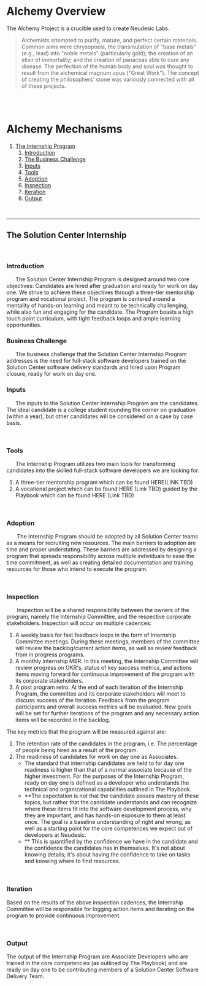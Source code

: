 # Alchemy Overview

The Alchemy Project is a crucible used to create Neudesic Labs.

> Alchemists attempted to purify, mature, and perfect certain materials. Common aims were chrysopoeia, the transmutation of "base metals" (e.g., lead) into "noble metals" (particularly gold); the creation of an elixir of immortality; and the creation of panaceas able to cure any disease. The perfection of the human body and soul was thought to result from the alchemical magnum opus ("Great Work"). The concept of creating the philosophers' stone was variously connected with all of these projects.

 <br />
 <br />

# Alchemy Mechanisms

1. [The Internship Program](#Internship)
   1. [Introduction](#Introduction)
   2. [The Business Challenge](#TheBusinessChallenge)
   3. [Inputs](#Input)
   4. [Tools](#Tools)
   5. [Adoption](#Adoption)
   6. [Inspection](#Inspection)
   7. [Iteration](#Iteration)
   8. [Output](#Output)

<br />

---

## The Solution Center Internship <a name="Internship"></a>

<br />

### **Introduction** <a name="Introduction"></a>

&nbsp;&nbsp;&nbsp;&nbsp;&nbsp;&nbsp;The Solution Center Internship Program is designed around two core objectives: Candidates are hired after graduation and ready for work on day one. We strive to achieve these objectives through a three-tier mentorship program and vocational project. The program is centered around a mentality of hands-on learning and meant to be technically challenging, while also fun and engaging for the candidate. The Program boasts a high touch point curriculum, with tight feedback loops and ample learning opportunities.

### **Business Challenge** <a name="TheBusinessChallenge"></a>

&nbsp;&nbsp;&nbsp;&nbsp;&nbsp;&nbsp;The business challenge that the Solution Center Internship Program addresses is the need for full-stack software developers trained on the Solution Center software delivery standards and hired upon Program closure, ready for work on day one.
<br />

### **Inputs** <a name="Input"></a>

&nbsp;&nbsp;&nbsp;&nbsp;&nbsp;&nbsp;The inputs to the Solution Center Internship Program are the candidates. The ideal candidate is a college student rounding the corner on graduation (within a year), but other candidates will be considered on a case by case basis.

<br />

### **Tools** <a name="Tools"></a>

&nbsp;&nbsp;&nbsp;&nbsp;&nbsp;&nbsp;The Internship Program utilizes two main tools for transforming candidates into the skilled full-stack software developers we are looking for:

1. A three-tier mentorship program which can be found HERE(LINK TBD)
2. A vocational project which can be found HERE (Link TBD) guided by the Playbook which can be found HERE (Link TBD)

<br />

### **Adoption** <a name="Adoption"></a>

&nbsp;&nbsp;&nbsp;&nbsp;&nbsp;&nbsp; The Internship Program should be adopted by all Solution Center teams as a means for recruiting new resources. The main barriers to adoption are time and proper understating. These barriers are addressed by designing a program that spreads responsibility across multiple individuals to ease the time commitment, as well as creating detailed documentation and training resources for those who intend to execute the program.

<br />

### **Inspection** <a name="Inspection"></a>

&nbsp;&nbsp;&nbsp;&nbsp;&nbsp;&nbsp; Inspection will be a shared responsibility between the owners of the program, namely the Internship Committee, and the respective corporate stakeholders. Inspection will occur on multiple cadences:

1. A weekly basis for fast feedback loops in the form of Internship Committee meetings. During these meetings, members of the committee will review the backlog/current action items, as well as review feedback from in progress programs.
2. A monthly internship MBR. In this meeting, the Internship Committee will review progress on OKR's, status of key success metrics, and actions items moving forward for continuous improvement of the program with its corporate stakeholders.
3. A post program retro. At the end of each iteration of the Internship Program, the committee and its corporate stakeholders will meet to discuss success of the iteration. Feedback from the program participants and overall success metrics will be evaluated. New goals will be set for further iterations of the program and any necessary action items will be recorded in the backlog.

The key metrics that the program will be measured against are:

1. The retention rate of the candidates in the program, i.e. The percentage of people being hired as a result of the program.
2. The readiness of candidates for work on day one as Associates.
   - The standard that internship candidates are held to for day one readiness is higher than that of a normal associate because of the higher investment. For the purposes of the Internship Program, ready on day one is defined as a developer who understands the technical and organizational capabilities outlined in The Playbook.
   - \*\*The expectation is not that the candidate posses mastery of these topics, but rather that the candidate understands and can recognize where these items fit into the software development process, why they are important, and has hands-on exposure to them at least once. The goal is a baseline understanding of right and wrong, as well as a starting point for the core competences we expect out of developers at Neudesic.
   - \*\* This is quantified by the confidence we have in the candidate and the confidence the candidates has in themselves. It's not about knowing details; it's about having the confidence to take on tasks and knowing where to find resources.

<br />

### **Iteration** <a name="Iteration"></a>

Based on the results of the above inspection cadences, the Internship Committee will be responsible for logging action items and iterating on the program to provide continuous improvement.

<br />

### **Output** <a name="Output"></a>

The output of the Internship Program are Associate Developers who are trained in the core competencies (as outlined by The Playbook) and are ready on day one to be contributing members of a Solution Center Software Delivery Team.
